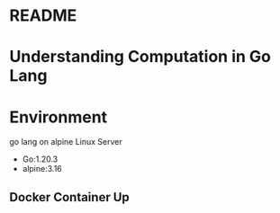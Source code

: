 # README

# Understanding Computation in Go Lang

# Environment
go lang on alpine Linux Server
- Go:1.20.3
- alpine:3.16 

## Docker Container Up

